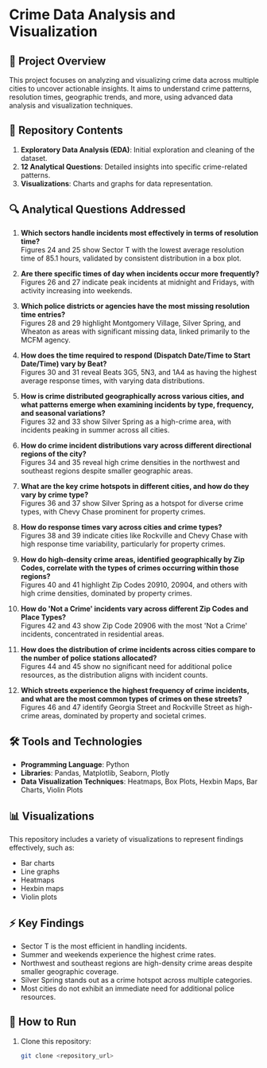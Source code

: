# Crime Data Analysis and Visualization  

## 📖 Project Overview  
This project focuses on analyzing and visualizing crime data across multiple cities to uncover actionable insights. It aims to understand crime patterns, resolution times, geographic trends, and more, using advanced data analysis and visualization techniques.  

## 📂 Repository Contents  
1. **Exploratory Data Analysis (EDA)**: Initial exploration and cleaning of the dataset.  
2. **12 Analytical Questions**: Detailed insights into specific crime-related patterns.  
3. **Visualizations**: Charts and graphs for data representation.  

## 🔍 Analytical Questions Addressed  
1. **Which sectors handle incidents most effectively in terms of resolution time?**  
   Figures 24 and 25 show Sector T with the lowest average resolution time of 85.1 hours, validated by consistent distribution in a box plot.  

2. **Are there specific times of day when incidents occur more frequently?**  
   Figures 26 and 27 indicate peak incidents at midnight and Fridays, with activity increasing into weekends.  

3. **Which police districts or agencies have the most missing resolution time entries?**  
   Figures 28 and 29 highlight Montgomery Village, Silver Spring, and Wheaton as areas with significant missing data, linked primarily to the MCFM agency.  

4. **How does the time required to respond (Dispatch Date/Time to Start Date/Time) vary by Beat?**  
   Figures 30 and 31 reveal Beats 3G5, 5N3, and 1A4 as having the highest average response times, with varying data distributions.  

5. **How is crime distributed geographically across various cities, and what patterns emerge when examining incidents by type, frequency, and seasonal variations?**  
   Figures 32 and 33 show Silver Spring as a high-crime area, with incidents peaking in summer across all cities.  

6. **How do crime incident distributions vary across different directional regions of the city?**  
   Figures 34 and 35 reveal high crime densities in the northwest and southeast regions despite smaller geographic areas.  

7. **What are the key crime hotspots in different cities, and how do they vary by crime type?**  
   Figures 36 and 37 show Silver Spring as a hotspot for diverse crime types, with Chevy Chase prominent for property crimes.  

8. **How do response times vary across cities and crime types?**  
   Figures 38 and 39 indicate cities like Rockville and Chevy Chase with high response time variability, particularly for property crimes.  

9. **How do high-density crime areas, identified geographically by Zip Codes, correlate with the types of crimes occurring within those regions?**  
   Figures 40 and 41 highlight Zip Codes 20910, 20904, and others with high crime densities, dominated by property crimes.  

10. **How do 'Not a Crime' incidents vary across different Zip Codes and Place Types?**  
    Figures 42 and 43 show Zip Code 20906 with the most 'Not a Crime' incidents, concentrated in residential areas.  

11. **How does the distribution of crime incidents across cities compare to the number of police stations allocated?**  
    Figures 44 and 45 show no significant need for additional police resources, as the distribution aligns with incident counts.  

12. **Which streets experience the highest frequency of crime incidents, and what are the most common types of crimes on these streets?**  
    Figures 46 and 47 identify Georgia Street and Rockville Street as high-crime areas, dominated by property and societal crimes.  

## 🛠 Tools and Technologies  
- **Programming Language**: Python  
- **Libraries**: Pandas, Matplotlib, Seaborn, Plotly  
- **Data Visualization Techniques**: Heatmaps, Box Plots, Hexbin Maps, Bar Charts, Violin Plots  

## 📊 Visualizations  
This repository includes a variety of visualizations to represent findings effectively, such as:  
- Bar charts  
- Line graphs  
- Heatmaps  
- Hexbin maps  
- Violin plots  

## ⚡ Key Findings  
- Sector T is the most efficient in handling incidents.  
- Summer and weekends experience the highest crime rates.  
- Northwest and southeast regions are high-density crime areas despite smaller geographic coverage.  
- Silver Spring stands out as a crime hotspot across multiple categories.  
- Most cities do not exhibit an immediate need for additional police resources.  

## 🚀 How to Run  
1. Clone this repository:  
   ```bash  
   git clone <repository_url>  
